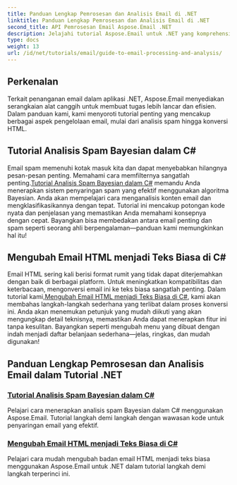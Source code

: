 ```yaml
---
title: Panduan Lengkap Pemrosesan dan Analisis Email di .NET
linktitle: Panduan Lengkap Pemrosesan dan Analisis Email di .NET
second_title: API Pemrosesan Email Aspose.Email .NET
description: Jelajahi tutorial Aspose.Email untuk .NET yang komprehensif, yang mencakup pemrosesan email, analisis spam, konversi HTML, dan banyak lagi untuk menyederhanakan aplikasi .NET Anda.
type: docs
weight: 13
url: /id/net/tutorials/email/guide-to-email-processing-and-analysis/
---
```

## Perkenalan

Terkait penanganan email dalam aplikasi .NET, Aspose.Email menyediakan serangkaian alat canggih untuk membuat tugas lebih lancar dan efisien. Dalam panduan kami, kami menyoroti tutorial penting yang mencakup berbagai aspek pengelolaan email, mulai dari analisis spam hingga konversi HTML. 

## Tutorial Analisis Spam Bayesian dalam C#
 Email spam memenuhi kotak masuk kita dan dapat menyebabkan hilangnya pesan-pesan penting. Memahami cara memfilternya sangatlah penting.[Tutorial Analisis Spam Bayesian dalam C#](./bayesian-spam-analysis-in-csharp/) memandu Anda menerapkan sistem penyaringan spam yang efektif menggunakan algoritma Bayesian. Anda akan mempelajari cara menganalisis konten email dan mengklasifikasikannya dengan tepat. Tutorial ini mencakup potongan kode nyata dan penjelasan yang memastikan Anda memahami konsepnya dengan cepat. Bayangkan bisa membedakan antara email penting dan spam seperti seorang ahli berpengalaman—panduan kami memungkinkan hal itu!

## Mengubah Email HTML menjadi Teks Biasa di C#
Email HTML sering kali berisi format rumit yang tidak dapat diterjemahkan dengan baik di berbagai platform. Untuk meningkatkan kompatibilitas dan keterbacaan, mengonversi email ini ke teks biasa sangatlah penting. Dalam tutorial kami,[Mengubah Email HTML menjadi Teks Biasa di C#](./convert-html-email-to-plain-text/), kami akan membahas langkah-langkah sederhana yang terlibat dalam proses konversi ini. Anda akan menemukan petunjuk yang mudah diikuti yang akan mengungkap detail teknisnya, memastikan Anda dapat menerapkan fitur ini tanpa kesulitan. Bayangkan seperti mengubah menu yang dibuat dengan indah menjadi daftar belanjaan sederhana—jelas, ringkas, dan mudah digunakan!

## Panduan Lengkap Pemrosesan dan Analisis Email dalam Tutorial .NET
### [Tutorial Analisis Spam Bayesian dalam C#](./bayesian-spam-analysis-in-csharp/)
Pelajari cara menerapkan analisis spam Bayesian dalam C# menggunakan Aspose.Email. Tutorial langkah demi langkah dengan wawasan kode untuk penyaringan email yang efektif.
### [Mengubah Email HTML menjadi Teks Biasa di C#](./convert-html-email-to-plain-text/)
Pelajari cara mudah mengubah badan email HTML menjadi teks biasa menggunakan Aspose.Email untuk .NET dalam tutorial langkah demi langkah terperinci ini.